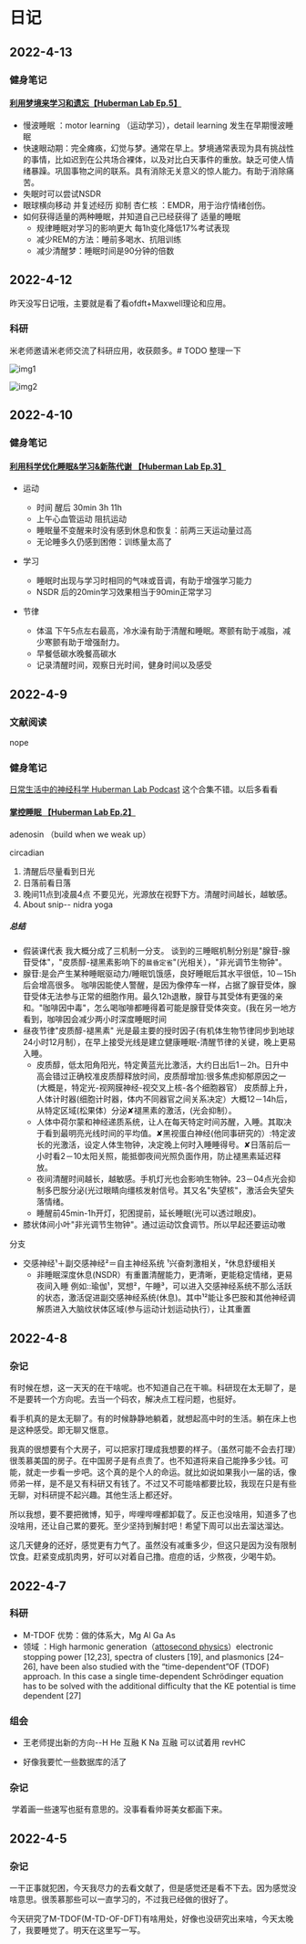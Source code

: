 # 日记

## 2022-4-13

### 健身笔记

#### [利用梦境来学习和遗忘【Huberman Lab Ep.5】](https://www.bilibili.com/video/BV16A411K76e?spm_id_from=333.999.0.0)

- 慢波睡眠 ：motor learning （运动学习），detail learning 发生在早期慢波睡眠
- 快速眼动期：完全瘫痪，幻觉与梦。通常在早上。梦境通常表现为具有挑战性的事情，比如迟到在公共场合裸体，以及对比白天事件的重放。缺乏可使人情绪暴躁。巩固事物之间的联系。具有消除无关意义的惊人能力。有助于消除痛苦。 
- 失眠时可以尝试NSDR
- 眼球横向移动 并复述经历 抑制 杏仁核 ：EMDR，用于治疗情绪创伤。
- 如何获得适量的两种睡眠，并知道自己已经获得了 适量的睡眠
	- 规律睡眠对学习的影响更大 每1h变化降低17%考试表现
	- 减少REM的方法：睡前多喝水、抗阻训练
	- 减少清醒梦：睡眠时间是90分钟的倍数

## 2022-4-12

昨天没写日记哦，主要就是看了看ofdft+Maxwell理论和应用。

### 科研

米老师邀请米老师交流了科研应用，收获颇多。# TODO 整理一下

![img1](_static/img1.png)

![img2](_static/img2.png)

## 2022-4-10

### 健身笔记

#### [利用科学优化睡眠&学习&新陈代谢 【Huberman Lab Ep.3】](https://www.bilibili.com/video/BV1YK4y1Q7PC)

- 运动
	- 时间 醒后 30min 3h 11h 
	- 上午心血管运动 阻抗运动
	- 睡眠量不变醒来时没有感到休息和恢复：前两三天运动量过高
	- 无论睡多久仍感到困倦：训练量太高了

- 学习
	- 睡眠时出现与学习时相同的气味或音调，有助于增强学习能力
	- NSDR 后的20min学习效果相当于90min正常学习
- 节律
	- 体温 下午5点左右最高，冷水澡有助于清醒和睡眠。寒颤有助于减脂，减少寒颤有助于增强耐力。
	- 早餐低碳水晚餐高碳水
	- 记录清醒时间，观察日光时间，健身时间以及感受



## 2022-4-9

### 文献阅读

nope

 ### 健身笔记

[日常生活中的神经科学 Huberman Lab Podcast](https://www.bilibili.com/medialist/play/107538976?from=space&business=space_collection&business_id=21644&desc=0&spm_id_from=333.999.0.0) 这个合集不错。以后多看看

#### [掌控睡眠 【Huberman Lab Ep.2】](https://www.bilibili.com/video/BV1Hf4y1r7NT)

adenosin （build when we weak up）

circadian

1. 清醒后尽量看到日光
2. 日落前看日落 
3. 晚间11点到凌晨4点 不要见光，光源放在视野下方。清醒时间越长，越敏感。
4. About snip-- nidra yoga

##### 总结

- 假装课代表
	我大概分成了三机制一分支。
	谈到的三睡眠机制分别是"腺苷-腺苷受体"，"皮质醇-褪黑素影响下的`晨昏定省`"(光相关），"非光调节生物钟"。
- 腺苷:是会产生某种睡眠驱动力/睡眠饥饿感，良好睡眠后其水平很低，10－15h后会增高很多。
	   咖啡因能使人警醒，是因为像停车一样，占据了腺苷受体，腺苷受体无法参与正常的细胞作用。最久12h退散，腺苷与其受体有更强的亲和。"咖啡因中毒"，怎么喝咖啡都睡得着可能是腺苷受体突变。(我在另一地方看到，咖啡因会减少两小时深度睡眠时间
- 昼夜节律"皮质醇-褪黑素"
	光是最主要的授时因子(有机体生物节律同步到地球24小时12月制），在早上接受光线是建立健康睡眠-清醒节律的关键，晚上更易入睡。
	- 皮质醇，低太阳角阳光，特定黄蓝光比激活，大约日出后1－2h。日升中高会错过正确校准皮质醇释放时间，皮质醇增加:很多焦虑抑郁原因之一
		(大概是，特定光-视网膜神经-视交叉上核-各个细胞器官）
		皮质醇上升，人体计时器(细胞计时器，体内不同器官之间关系决定）大概12－14h后，从特定区域(松果体）分泌✘褪黑素的激活，(光会抑制）。
	- 人体中荷尔蒙和神经递质系统，让人在每天特定时间苏醒，入睡。其取决于看到最明亮光线时间的平均值。✘黑视蛋白神经(他同事研究的）:特定波长的光激活，设定人体生物钟，决定晚上何时入睡睡得号。✘日落前后一小时看2－10太阳关照，能抵御夜间光照负面作用，防止褪黑素延迟释放。
	- 夜间清醒时间越长，越敏感。手机灯光也会影响生物钟。23－04点光会抑制多巴胺分泌(光过眼睛向缰核发射信号。其又名"失望核"，激活会失望失落情绪。
	- 睡醒前45min-1h开灯，犯困提前，延长睡眠(光可以透过眼皮)。
- 膝状体间小叶"非光调节生物钟"。通过运动饮食调节。所以早起还要运动嗷

分支

- 交感神经¹＋副交感神经²＝自主神经系统
	¹兴奋刺激相关，²休息舒缓相关
	- 非睡眠深度休息(NSDR）有重置清醒能力，更清晰，更能稳定情绪，更易夜间入睡
		例如::瑜伽¹，冥想²，午睡³，可以进入交感神经系统不那么活跃的状态，激活促进副交感神经系统(休息)。其中¹²能让多巴胺和其他神经调解质进入大脑纹状体区域(参与运动计划运动执行），让其重置

## 2022-4-8

### 杂记

有时候在想，这一天天的在干啥呢。也不知道自己在干嘛。科研现在太无聊了，是不是要转一个方向呢。去当一个码农，解决点工程问题，也挺好。

看手机真的是太无聊了。有的时候静静地躺着，就想起高中时的生活。躺在床上也是这种感受。即无聊又惬意。

我真的很想要有个大房子，可以把家打理成我想要的样子。（虽然可能不会去打理）很羡慕美国的房子。在中国房子是有点贵了。也不知道将来自己能挣多少钱。可能，就走一步看一步吧。这个真的是个人的命运。就比如说如果我小一届的话，像师弟一样，是不是又有科研又有钱了。不过又不可能啥都要比较，我现在只是有些无聊，对科研提不起兴趣。其他生活上都还好。

所以我想，要不要把微博，知乎，哔哩哔哩都卸载了。反正也没啥用，知道多了也没啥用，还让自己累的要死。至少坚持到解封吧！希望下周可以出去溜达溜达。

这几天健身的还好，感觉更有力气了。虽然没有减重多少，但这只是因为没有限制饮食。赶紧变成肌肉男，好可以对着自己撸。痘痘的话，少熬夜，少喝牛奶。

## 2022-4-7

### 科研

- M-TDOF 优势：做的体系大，Mg Al Ga As
-  领域 ：High harmonic generation（[attosecond physics](https://en.wikipedia.org/wiki/Attosecond_physics)）electronic stopping power [12,23], spectra of clusters [19], and plasmonics [24–26], have been also studied with the “time-dependent”OF (TDOF) approach. In this case a single time-dependent Schrödinger equation has to be solved with the additional difficulty that the KE potential is time dependent [27]

### 组会

- 王老师提出新的方向--H He 互融 K Na 互融 可以试着用 revHC

- 好像我要忙一些数据库的活了

### 杂记

​	学着画一些速写也挺有意思的。没事看看帅哥美女都画下来。



## 2022-4-5

### 杂记

一干正事就犯困，今天我尽力的去看文献了，但是感觉还是看不下去。因为感觉没啥意思。很羡慕那些可以一直学习的，不过我已经做的很好了。

今天研究了M-TDOF(M-TD-OF-DFT)有啥用处，好像也没研究出来啥，今天太晚了，我要睡觉了。明天在这里写一写。
